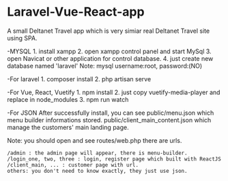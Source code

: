 # Laravel-Vue-React-app
A small Deltanet Travel app which is very simiar real Deltanet Travel site using SPA. 

-MYSQL
	1. install xampp
	2. open xampp control panel and start MySql
	3. open Navicat or other application for control database.
	4. just create new database named 'laravel'
	Note: mysql username:root, password:(NO)
	
-For laravel
	1. composer install
	2. php artisan serve
	
-For Vue, React, Vuetify
	1. npm install
	2. just copy vuetify-media-player and replace in node_modules
	3. npm run watch

-For JSON
	After successfully install, you can see
	public/menu.json which menu builder informations stored.
	public/client_main_content.json which manage the customers' main landing page.

Note:
	you should open and see routes/web.php
	there are urls.
	
	/admin : the admin page will appear, there is menu-builder.
	/login_one, two, three : login, register page which built with ReactJS
	/client_main, ... : customer page with url.
	others: you don't need to know exactly, they just use json.
	
